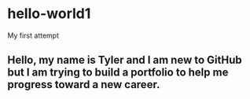 # hello-world1
My first attempt
## Hello, my name is Tyler and I am new to GitHub but I am trying to build a portfolio to help me progress toward a new career.
